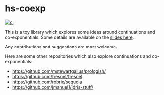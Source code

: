 # hs-coexp

[![ci](https://github.com/vikraman/coexp/actions/workflows/ci.yml/badge.svg)](https://github.com/vikraman/coexp)

This is a toy library which explores some ideas around continuations and co-exponentials. Some details are available on
the [slides here](https://vikraman.org/files/lfcs23-coexp.pdf).

Any contributions and suggestions are most welcome.

Here are some other repositories which also explore continuations and co-exponentials:

- https://github.com/mstewartgallus/prologish/
- https://github.com/fresnel/fresnel
- https://github.com/robrix/sequoia
- https://github.com/jmanuel1/idris-stuff/
